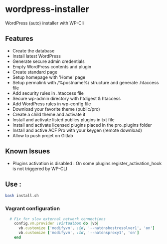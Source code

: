 # wordpress-installer
WordPress (auto) installer with WP-Cli

## Features
- Create the database
- Install latest WordPress
- Generate secure admin credentials
- Empty WordPress contents and plugin
- Create standard page
- Setup homepage with 'Home' page
- Setup permalink with /%postname%/ structure and generate .htaccess file
- Add security rules in .htaccess file
- Secure wp-admin directory with htdigest & htaccess
- Add WordPress rules in wp-config file
- Download your favorite theme (public/pro)
- Create a child theme and activate it
- Install and activate listed publics plugins in txt file
- Install and activate licensed plugins placed in the pro_plugins folder
- Install and active ACF Pro with your keygen (remote download)
- Allow to push projet on Gitlab

## Known Issues
- 	Plugins activation is disabled : On some plugins register_activation_hook is not triggered by WP-CLI

## Use :
```sh
bash install.sh
```

### Vagrant configuration

```rb
  # Fix for slow external network connections
    config.vm.provider :virtualbox do |vb|
      vb.customize ['modifyvm', :id, '--natdnshostresolver1', 'on']
      vb.customize ['modifyvm', :id, '--natdnsproxy1', 'on']
    end
```
